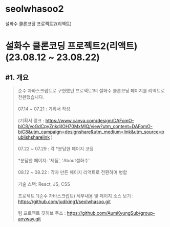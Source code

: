 # seolwhasoo2
설화수 클론코딩 프로젝트2(리액트)

<h1>
  설화수 클론코딩 프로젝트2(리액트)
  <br>
  (23.08.12 ~ 23.08.22)
</h1>

<h2>#1. 개요</h2>

> 순수 자바스크립트로 구현했던 프로젝트1의 설화수 클론코딩 페이지를 리액트로 전환했습니다.<br><br>
> 07.14 ~ 07.21 : 기획서 작성<br><br>
>(기획서 링크 : https://www.canva.com/design/DAFomO-biC8/voGdCpyZnkdjIOH70MxMlQ/view?utm_content=DAFomO-biC8&utm_campaign=designshare&utm_medium=link&utm_source=publishsharelink )<br><br>
> 07.22 ~ 07.29 : 각 *분담한 페이지 코딩<br><br>
> *분담한 페이지: '제품', 'About설화수'<br><br>
> 08.12 ~ 08.22 : 각자 만든 페이지 리액트로 전환하여 병합<br><br>
> 기술 스택: React, JS, CSS <br><br>
> 프로젝트 1(순수 자바스크립트) 세부내용 및 페이지 소스 보기 : https://github.com/judiking1/seolwhasoo.git <br><br>
> 팀 프로젝트 깃허브 주소 : https://github.com/AumKyungSub/group-anyway.git

